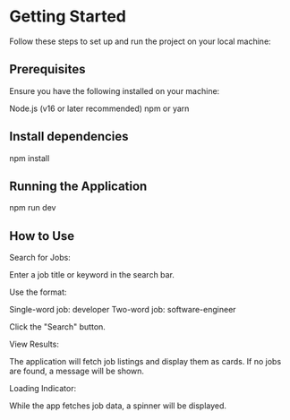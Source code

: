 # Getting Started
Follow these steps to set up and run the project on your local machine:

## Prerequisites
Ensure you have the following installed on your machine:

Node.js (v16 or later recommended)
npm or yarn

## Install dependencies
npm install

## Running the Application
npm run dev

## How to Use
Search for Jobs:

Enter a job title or keyword in the search bar.

Use the format:

Single-word job: developer
Two-word job: software-engineer

Click the "Search" button.

View Results:

The application will fetch job listings and display them as cards.
If no jobs are found, a message will be shown.

Loading Indicator:

While the app fetches job data, a spinner will be displayed.
